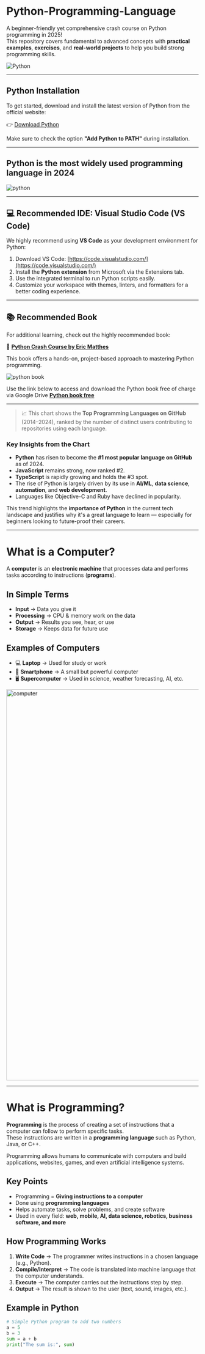 # Python-Programming-Language

A beginner-friendly yet comprehensive crash course on Python programming in 2025!  
This repository covers fundamental to advanced concepts with **practical examples**, **exercises**, and **real-world projects** to help you build strong programming skills.

![Python](https://github.com/user-attachments/assets/ae036bd5-aeb2-4f6a-a131-c7934c7f2003)

---

## Python Installation

To get started, download and install the latest version of Python from the official website:

👉 [Download Python](https://www.python.org/downloads/)

Make sure to check the option **"Add Python to PATH"** during installation.

---
## Python is the most widely used programming language in 2024

![python](https://github.com/user-attachments/assets/ca67cb7b-e2a3-4bb7-a866-e4170ee651e9)


---

## 💻 Recommended IDE: Visual Studio Code (VS Code)

We highly recommend using **VS Code** as your development environment for Python:

1. Download VS Code: [https://code.visualstudio.com/](https://code.visualstudio.com/)
2. Install the **Python extension** from Microsoft via the Extensions tab.
3. Use the integrated terminal to run Python scripts easily.
4. Customize your workspace with themes, linters, and formatters for a better coding experience.

---

## 📚 Recommended Book

For additional learning, check out the highly recommended book:

📘 [**Python Crash Course by Eric Matthes**](https://www.amazon.com/Python-Crash-Course-Eric-Matthes/dp/1718502702)

This book offers a hands-on, project-based approach to mastering Python programming.

![python book](https://github.com/user-attachments/assets/efa56575-5dae-48f0-bf1b-b8a6e0829d90)


Use the link below to access and download the Python book free of charge via Google Drive 
[**Python  book free**](https://drive.google.com/file/d/1nZc0HqA2MEiPl4Dy8IA9KLjnnEpy3W4Q/view?usp=sharing)

---

> 📈 This chart shows the **Top Programming Languages on GitHub** (2014–2024), ranked by the number of distinct users contributing to repositories using each language.

### Key Insights from the Chart
- **Python** has risen to become the **#1 most popular language on GitHub** as of 2024.
- **JavaScript** remains strong, now ranked #2.
- **TypeScript** is rapidly growing and holds the #3 spot.
- The rise of Python is largely driven by its use in **AI/ML**, **data science**, **automation**, and **web development**.
- Languages like Objective-C and Ruby have declined in popularity.

This trend highlights the **importance of Python** in the current tech landscape and justifies why it's a great language to learn — especially for beginners looking to future-proof their careers.

---
# What is a Computer?

A **computer** is an **electronic machine** that processes data and performs tasks according to instructions (**programs**).


## In Simple Terms

- **Input** → Data you give it  
- **Processing** → CPU & memory work on the data  
- **Output** → Results you see, hear, or use  
- **Storage** → Keeps data for future use  

## Examples of Computers

- 💻 **Laptop** → Used for study or work  
- 📱 **Smartphone** → A small but powerful computer  
- 🖥️ **Supercomputer** → Used in science, weather forecasting, AI, etc.  

<img width="1536" height="1024" alt="computer" src="https://github.com/user-attachments/assets/417b2ebb-b7cc-4df7-82e0-2054c42732d5" />

---

# What is Programming?

**Programming** is the process of creating a set of instructions that a computer can follow to perform specific tasks.  
These instructions are written in a **programming language** such as Python, Java, or C++.  

Programming allows humans to communicate with computers and build applications, websites, games, and even artificial intelligence systems.  

## Key Points

- Programming = **Giving instructions to a computer**  
- Done using **programming languages**  
- Helps automate tasks, solve problems, and create software  
- Used in every field: **web, mobile, AI, data science, robotics, business software, and more**  


## How Programming Works

1. **Write Code** → The programmer writes instructions in a chosen language (e.g., Python).  
2. **Compile/Interpret** → The code is translated into machine language that the computer understands.  
3. **Execute** → The computer carries out the instructions step by step.  
4. **Output** → The result is shown to the user (text, sound, images, etc.).  


## Example in Python

```python
# Simple Python program to add two numbers
a = 5
b = 3
sum = a + b
print("The sum is:", sum)
